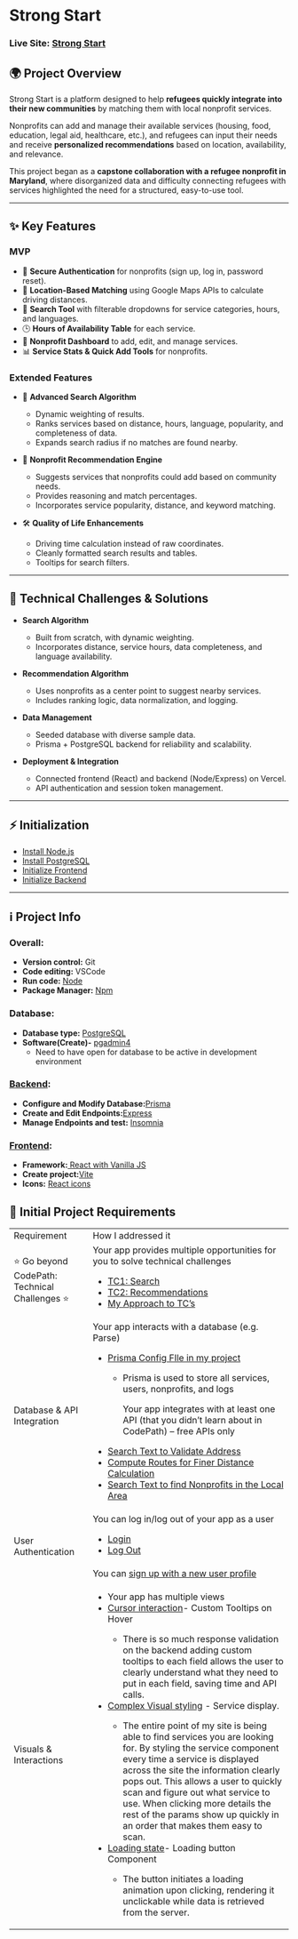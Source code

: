 # Strong Start

### Live Site: [Strong Start](https://strong-start.vercel.app/)

## 🌍 Project Overview

Strong Start is a platform designed to help **refugees quickly integrate into their new communities** by matching them with local nonprofit services.

Nonprofits can add and manage their available services (housing, food, education, legal aid, healthcare, etc.), and refugees can input their needs and receive **personalized recommendations** based on location, availability, and relevance.

This project began as a **capstone collaboration with a refugee nonprofit in Maryland**, where disorganized data and difficulty connecting refugees with services highlighted the need for a structured, easy-to-use tool.

---

## ✨ Key Features

### MVP

- 🔑 **Secure Authentication** for nonprofits (sign up, log in, password reset).
- 📍 **Location-Based Matching** using Google Maps APIs to calculate driving distances.
- 🔎 **Search Tool** with filterable dropdowns for service categories, hours, and languages.
- 🕒 **Hours of Availability Table** for each service.
- 🏢 **Nonprofit Dashboard** to add, edit, and manage services.
- 📊 **Service Stats & Quick Add Tools** for nonprofits.

### Extended Features

- 📌 **Advanced Search Algorithm**

  - Dynamic weighting of results.
  - Ranks services based on distance, hours, language, popularity, and completeness of data.
  - Expands search radius if no matches are found nearby.

- 🤝 **Nonprofit Recommendation Engine**

  - Suggests services that nonprofits could add based on community needs.
  - Provides reasoning and match percentages.
  - Incorporates service popularity, distance, and keyword matching.

- 🛠️ **Quality of Life Enhancements**
  - Driving time calculation instead of raw coordinates.
  - Cleanly formatted search results and tables.
  - Tooltips for search filters.

---

## 🧩 Technical Challenges & Solutions

- **Search Algorithm**

  - Built from scratch, with dynamic weighting.
  - Incorporates distance, service hours, data completeness, and language availability.

- **Recommendation Algorithm**

  - Uses nonprofits as a center point to suggest nearby services.
  - Includes ranking logic, data normalization, and logging.

- **Data Management**

  - Seeded database with diverse sample data.
  - Prisma + PostgreSQL backend for reliability and scalability.

- **Deployment & Integration**
  - Connected frontend (React) and backend (Node/Express) on Vercel.
  - API authentication and session token management.

---

## ⚡ Initialization

- [Install Node.js](https://nodejs.org/en/download/)
- [Install PostgreSQL](https://www.postgresql.org/download/)
- [Initialize Frontend](./backend/)
- [Initialize Backend](./frontend/)

---

## ℹ️ Project Info

### Overall:

- **Version control:** Git
- **Code editing:** VSCode
- **Run code:** [Node](https://nodejs.org/docs/latest/api/)
- **Package Manager:** [Npm](https://docs.npmjs.com/)

### Database:

- **Database type:** [PostgreSQL](https://www.postgresql.org/docs/)
- **Software(Create)-** [pgadmin4](https://www.pgadmin.org/docs/pgadmin4/latest/index.html)
  - Need to have open for database to be active in development environment

### [Backend](./backend/):

- **Configure and Modify Database:**[Prisma](https://www.prisma.io/docs)
- **Create and Edit Endpoints:**[Express ](https://expressjs.com/)
- **Manage Endpoints and test:** [Insomnia](https://docs.insomnia.rest/)

### [Frontend](./frontend/):

- **Framework:**[ React with Vanilla JS](https://react.dev/index)
- **Create project:**[Vite](https://vite.dev/guide/why)
- **Icons:** [React icons](https://react-icons.github.io/react-icons/)

## 📝 Initial Project Requirements

<table>
  <tr>
   <td>Requirement
   </td>
   <td>How I addressed it
   </td>
  </tr>
  <tr>
   <td>⭐ Go beyond CodePath: Technical Challenges ⭐
   </td>
   <td>Your app provides multiple opportunities for you to solve technical challenges
   <ul>

   <li><a href="https://github.com/JackCampbell5/strong-start/blob/main/backend/utils/search/search-services.js">TC1: Search</a></li>

   <li><a href="https://github.com/JackCampbell5/strong-start/blob/main/backend/utils/recs/rec-services.js">TC2: Recommendations </a></li>

   <li><a href="https://docs.google.com/document/u/0/d/1hU_jAHVHUc9K7xqLxh4dRtvjB1Ym6WfL6J6gGTP-HHc/edit">My Approach to TC’s </a></li>
   </ul>
   </td>
  </tr>
  <tr>
   <td> Database & API Integration
   </td>
   <td>Your app interacts with a database (e.g. Parse)
   <ul>

   <li><a href="https://github.com/JackCampbell5/strong-start/blob/main/backend/prisma/schema.prisma">Prisma Config FIle in my project</a></li>
   <ul>

   <li>Prisma is used to store all services, users, nonprofits, and logs

   <p>
   Your app integrates with at least one API (that you didn’t learn about in CodePath) – free APIs only</li>
   </ul>

   <li><a href="https://github.com/JackCampbell5/strong-start/blob/1a1aca32c5ee789f452269403e08e1464384bdd2/backend/utils/search/address-utils.js#L18-L49">Search Text to Validate Address </a></li>

   <li><a href="https://github.com/JackCampbell5/strong-start/blob/1a1aca32c5ee789f452269403e08e1464384bdd2/backend/utils/search/direction-utils.js#L11-L43">Compute Routes for Finer Distance Calculation </a></li>

   <li><a href="https://github.com/JackCampbell5/strong-start/blob/1a1aca32c5ee789f452269403e08e1464384bdd2/backend/utils/recs/services-nearby.js#L34-L65">Search Text to find Nonprofits in the Local Area</a></li>
   </ul>
      </td>
   </tr>
   <tr>
      <td rowspan="2" > User Authentication
      </td>
      <td>You can log in/log out of your app as a user
   <ul>

   <li><a href="https://github.com/JackCampbell5/strong-start/blob/main/frontend/src/components/Login/Login.jsx">Login</a></li>

   <li><a href="https://github.com/JackCampbell5/strong-start/blob/1a1aca32c5ee789f452269403e08e1464384bdd2/frontend/src/utils/fetch/nonprofitEmployeeFetchUtils.js#L92-L115">Log Out</a></li>
   </ul>
      </td>
   </tr>
   <tr>
      <td>You can <a href="https://github.com/JackCampbell5/strong-start/blob/main/frontend/src/components/Register/Register.jsx">sign up with a new user profile</a>
      </td>
   </tr>
   <tr>
      <td>Visuals & Interactions
      </td>
      <td>
   <ul>

   <li>Your app has multiple views</li>

   <li><a href="https://github.com/JackCampbell5/strong-start/pull/37">Cursor interaction</a>- Custom Tooltips on Hover</li>
   <ul>

   <li>There is so much response validation on the backend adding custom tooltips to each field allows the user to clearly understand what they need to put in each field, saving time and API calls. </li>
   </ul>

   <li><a href="https://docs.google.com/document/d/1KDZQsxmDd9B77iZajkruIK40iAgcZlKTEbLR7kCnqL0/edit#heading=h.lnm34a8w3ois">Complex Visual styling</a> - Service display. </li>
   <ul>

   <li>The entire point of my site is being able to find services you are looking for. By styling the service component every time a service is displayed across the site the information clearly pops out. This allows a user to quickly scan and figure out what service to use. When clicking more details the rest of the params show up quickly in an order that makes them easy to scan. </li>
   </ul>

   <li><a href="https://docs.google.com/document/d/1KDZQsxmDd9B77iZajkruIK40iAgcZlKTEbLR7kCnqL0/edit#heading=h.39l0ddx9vhdg">Loading state</a>- Loading button Component </li>
   <ul>

   <li>The button initiates a loading animation upon clicking, rendering it unclickable while data is retrieved from the server. </li>
   </ul></li>
   </ul>
      </td>
   </tr>
</table>

